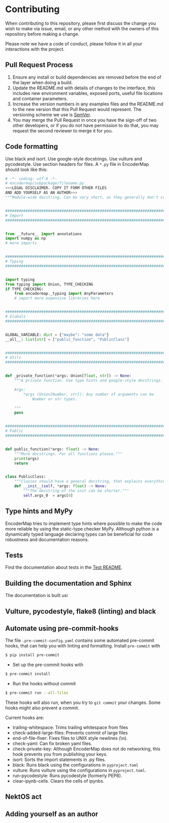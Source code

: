 # Contributing

When contributing to this repository, please first discuss the change you wish to make via issue,
email, or any other method with the owners of this repository before making a change.

Please note we have a code of conduct, please follow it in all your interactions with the project.

## Pull Request Process

1. Ensure any install or build dependencies are removed before the end of the layer when doing a
   build.
2. Update the README.md with details of changes to the interface, this includes new environment
   variables, exposed ports, useful file locations and container parameters.
3. Increase the version numbers in any examples files and the README.md to the new version that this
   Pull Request would represent. The versioning scheme we use is [SemVer](http://semver.org/).
4. You may merge the Pull Request in once you have the sign-off of two other developers, or if you
   do not have permission to do that, you may request the second reviewer to merge it for you.

## Code formatting

Use black and isort. Use google-style docstrings. Use vulture and pycodestyle.
Use section headers for files. A `*.py` file in EncoderMap should look like this:

```python
# -*- coding: utf-8 -*-
# encodermap/subpackage/filename.py
<<<LEGAL DISCLAIMER. COPY IT FORM OTHER FILES
AND ADD YOURSELF AS AN AUTHOR>>>
"""Module-wide docstring. Can be very short, as they generally don't contribute much."""


################################################################################
# Import
################################################################################


from __future__ import annotations
import numpy as np
# more imports


################################################################################
# Typing
################################################################################


import typing
from typing import Union, TYPE_CHECKING
if TYPE_CHECKING:
    from encodermap._typing import AnyParameters
    # import more expensive libraries here


################################################################################
# Globals
################################################################################


GLOBAL_VARIABLE: dict = {"maybe": "some data"}
__all__: list[str] = ["public_function", "PublicClass"]


################################################################################
# Utils
################################################################################


def _private_function(*args: Union[float, str]) -> None:
    """A private function. Use type hints and google-style docstrings.

    Args:
        *args (Union[Number, str]): Any number of arguments can be
            Number or str types.

    """
    pass


################################################################################
# Public
################################################################################


def public_function(*args: float) -> None:
    """More docstrings. For all functions please."""
    print(args)
    return


class PublicClass:
    """Classes should have a general docstring, that explains everything."""
    def __init__(self, *args: float) -> None:
        """The docstring of the init can be shorter."""
        self.args_0  = args[0]

```

## Type hints and MyPy

EncoderMap tries to implement type hints where possible to make the code more reliable by using the static-type checker MyPy. Although python is a dynamically typed language declaring types can be beneficial for code robustness and documentation reasons.

## Tests

Find the documentation about tests in the [Test README](tests/README.md).

## Building the documentation and Sphinx

The documentation is built usi

## Vulture, pycodestyle, flake8 (linting) and black

## Automate using pre-commit-hooks

The file `.pre-commit-config.yaml` contains some automated pre-commit hooks, that can help you with linting and formatting. Install `pre-commit` with

```bash
$ pip install pre-commit
```

* Set up the pre-commit hooks with

```bash
$ pre-commit install
```

* Run the hooks without commit

```bash
$ pre-commit run --all-files
```

These hooks will also run, when you try to `git commit` your changes. Some hooks might also prevent a commit.

Current hooks are:

* trailing-whitespace: Trims trailing whitespace from files
* check-added-large-files: Prevents commit of large files
* end-of-file-fixer: Fixes files to UNIX style newlines (\n).
* check-yaml: Can fix broken yaml files.
* check-private-key: Although EncoderMap does not do networking, this hook prevents you from publishing your keys.
* isort: Sorts the import statements in .py files.
* black: Runs black using the configurations in `pyproject.toml`
* vulture: Runs vulture using the configurations in `pyproject.toml`.
* run-pycodestyle: Runs pycodestyle (formerly PEP8).
* clear-ipynb-cells. Clears the cells of ipynbs.

## NektOS act

## Adding yourself as an author
